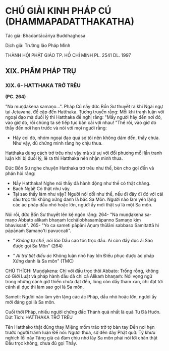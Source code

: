 # CHÚ GIẢI KINH PHÁP CÚ (DHAMMAPADATTHAKATHA)

Tác giả: Bhadantācāriya Buddhaghosa

Dịch giả: Trưởng lão Pháp Minh

THÀNH HỘI PHẬT GIÁO TP. HỒ CHÍ MINH
PL. 2541 DL. 1997

## XIX. PHẨM PHÁP TRỤ

### XIX. 6- HATTHAKA TRỚ TRÊU

**(PC. 264)**

"Na muṇḍakena samaṇo...".
Pháp Cú nầy đức Bổn Sư thuyết ra khi Ngài ngự tại Jetavana, đề cập đến Hatthaka.
Tương truyền rằng: Mỗi khi tranh luận với ngoại đạo mà đuối lý thì Hatthaka đề nghị rằng: "Mấy người hãy đến nơi đó, vào giờ đó, rồi chúng ta sẽ tiếp tục bàn cải với nhau! "Thế rồi, vào giờ đó thầy đến nơi hẹn trước và nói với mọi người rằng:

- Hãy coi đó, nhóm ngoại đạo quá sợ tôi nên không dám đến, thấy chưa. Như vậy, đủ chứng minh rằng họ chịu thua.

Hatthaka dùng cách trớ trêu như vậy mà xử sự với đối phương mỗi lần tranh luận khi bị đuối lý, lẽ ra thì Hatthaka nên nhận mình thua.

Đức Bổn Sư nghe chuyện Hatthaka trớ trêu như thế, bèn cho gọi đến và phán hỏi rằng:

- Nầy Hatthaka! Nghe nói thầy đã hành động như thế có thật chăng.
- Bạch Ngài! Có thật như vậy.
- Tại sao thầy làm như vậy? Người nói dối như thế, nếu đi đây đi đó với cái đầu trọc thì không xứng danh là bậc Sa Môn. Người nào làm yên lặng các ác pháp dầu nhỏ hoặc lớn, người ấy mới thật sự là một Sa môn.

Nói rồi, đức Bổn Sư thuyết lên kệ ngôn rằng: 264- "Na muṇḍạkena sa- maṇo
Abbato alikaṁ bhaṇaṁ
Icchālobhasamāpanno
Samaṇo kiṃ bhavissati". 265- "Yo ca sameti pāpāni
Aṇuṃ thūlāni sabbaso
Samitattā hi pāpānaṁ
Samaṇo'ti pavuccati".

- _" Không tự chế, nói láo_
  Dầu cạo tóc trọc đầu.
  Ai còn đầy dục ái
  Sao được gọi Sa Môn" (264)

- _" Ai trừ tiệt điều ác_
  Không luận nhỏ hay lớn Điều phục được ác pháp
  Xứng danh là Sa môn" (TMC)

CHÚ THÍCH:
Muṇḍạkena: Chỉ với đầu trọc thôi
Abbato: Trống rỗng, không có Giới Luật và pháp hành đầu đà chi cả
Alikaṁ bhaṇaṁ: Nói vọng ngữ trong những cảnh giớ thiền chưa đạt đến, lòng còn dầy tham xan, chỉ đạt tới cảnh ái dục thì làm sao gọi là Sa môn.

Sameti: Người nào làm yên lặng các ác Pháp, dầu nhỏ hoặc lớn, người ấy mới đáng gọi là Sa môn.

Cuối thời Pháp, nhiều người chứng đắc Thánh quả nhất là quả Tu Đà Huờn.
Dứt Tích: HATTHAKA TRỚ TRÊU

Tên Hatthako thật đúng thay
Miệng mồm tráo trở tợ bàn tay Đến nơi hẹn trước người tranh luận Để nói: Người thua, sợ đến đây
Phật quở: Tỳ khưu nghịch lối nầy
Tăng già cả đám chịu nhơ lây
Sa môn phải nói lời chân thật Đầu trọc không, chưa đủ gọi Thầy.
